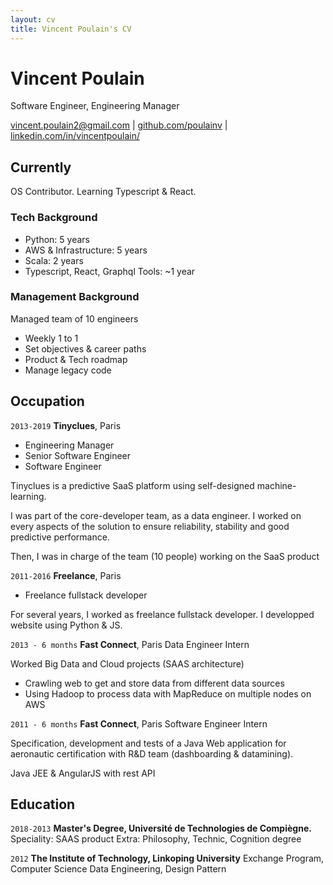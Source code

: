 ```yaml
---
layout: cv
title: Vincent Poulain's CV
---
```

# Vincent Poulain
Software Engineer, Engineering Manager

<div id="webaddress">
<a href="vincent.poulain2@gmail.com">vincent.poulain2@gmail.com</a>
| <a href="https://github.com/poulainv">github.com/poulainv</a>
| <a href="https://www.linkedin.com/in/vincentpoulain/">linkedin.com/in/vincentpoulain/</a>
</div>


## Currently

OS Contributor. Learning Typescript & React. 

### Tech Background

- Python: 5 years
- AWS & Infrastructure: 5 years
- Scala: 2 years
- Typescript, React, Graphql Tools: ~1 year


### Management Background

Managed team of 10 engineers
- Weekly 1 to 1
- Set objectives & career paths
- Product & Tech roadmap
- Manage legacy code    

## Occupation

`2013-2019`
__Tinyclues__, Paris

- Engineering Manager
- Senior Software Engineer
- Software Engineer

Tinyclues is a predictive SaaS platform using self-designed machine-learning.

I was part of the core-developer team, as a data engineer. I worked on every aspects of the solution to ensure reliability, stability and good predictive performance.

Then, I was in charge of the team (10 people) working on the SaaS product

`2011-2016`
__Freelance__, Paris
- Freelance fullstack developer

For several years, I worked as freelance fullstack developer. I developped website using Python & JS.

`2013 - 6 months`
__Fast Connect__, Paris
Data Engineer Intern

Worked Big Data and Cloud projects (SAAS architecture)
- Crawling web to get and store data from different data sources
- Using Hadoop to process data with MapReduce on multiple nodes on AWS



`2011 - 6 months`
__Fast Connect__, Paris
Software Engineer Intern

Specification, development and tests of a Java Web application for aeronautic certification with R&D team (dashboarding & datamining).

Java JEE & AngularJS with rest API

## Education

`2018-2013`
__Master's Degree, Université de Technologies de Compiègne.__
Speciality: SAAS product
Extra: Philosophy, Technic, Cognition degree

`2012`
__The Institute of Technology, Linkoping University__
Exchange Program, Computer Science
Data Engineering, Design Pattern

<!-- ### Footer

Last updated: May 2013 -->

